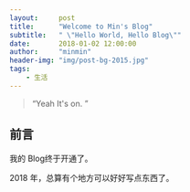```yaml
---
layout:     post
title:      "Welcome to Min's Blog"
subtitle:   " \"Hello World, Hello Blog\""
date:       2018-01-02 12:00:00
author:     "minmin"
header-img: "img/post-bg-2015.jpg"
tags:
    - 生活
---
```


> “Yeah It's on. ”


## 前言

我的 Blog终于开通了。

2018 年，总算有个地方可以好好写点东西了。
